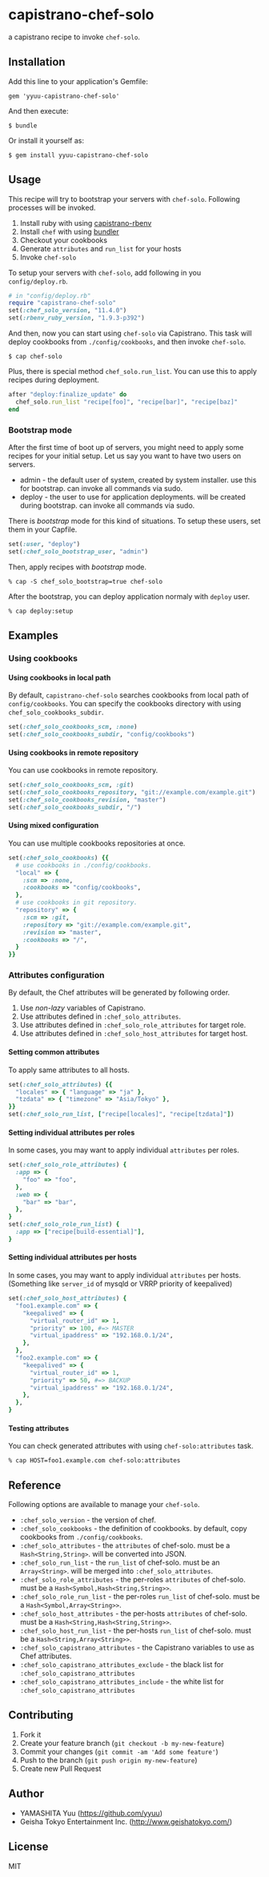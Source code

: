# capistrano-chef-solo

a capistrano recipe to invoke `chef-solo`.

## Installation

Add this line to your application's Gemfile:

    gem 'yyuu-capistrano-chef-solo'

And then execute:

    $ bundle

Or install it yourself as:

    $ gem install yyuu-capistrano-chef-solo

## Usage

This recipe will try to bootstrap your servers with `chef-solo`. Following processes will be invoked.

1. Install ruby with using [capistrano-rbenv](https://github.com/yyuu/capistrano-rbenv)
2. Install `chef` with using [bundler](http://gembundler.com)
3. Checkout your cookbooks
4. Generate `attributes` and `run_list` for your hosts
5. Invoke `chef-solo`

To setup your servers with `chef-solo`, add following in you `config/deploy.rb`.

```ruby
# in "config/deploy.rb"
require "capistrano-chef-solo"
set(:chef_solo_version, "11.4.0")
set(:rbenv_ruby_version, "1.9.3-p392")
```

And then, now you can start using `chef-solo` via Capistrano.
This task will deploy cookbooks from `./config/cookbooks`, and then invoke `chef-solo`.

    $ cap chef-solo

Plus, there is special method `chef_solo.run_list`. You can use this to apply recipes during deployment.

```ruby
after "deploy:finalize_update" do
  chef_solo.run_list "recipe[foo]", "recipe[bar]", "recipe[baz]"
end
```

### Bootstrap mode

After the first time of boot up of servers, you might need to apply some recipes for your initial setup.
Let us say you want to have two users on servers.

* admin - the default user of system, created by system installer. use this for bootstrap. can invoke all commands via sudo.
* deploy - the user to use for application deployments. will be created during bootstrap. can invoke all commands via sudo.

There is _bootstrap_ mode for this kind of situations.
To setup these users, set them in your Capfile.

```ruby
set(:user, "deploy")
set(:chef_solo_bootstrap_user, "admin")
```

Then, apply recipes with _bootstrap_ mode.

    % cap -S chef_solo_bootstrap=true chef-solo

After the bootstrap, you can deploy application normaly with `deploy` user.

    % cap deploy:setup


## Examples

### Using cookbooks

#### Using cookbooks in local path

By default, `capistrano-chef-solo` searches cookbooks from local path of `config/cookbooks`.
You can specify the cookbooks directory with using `chef_solo_cookbooks_subdir`.

```ruby
set(:chef_solo_cookbooks_scm, :none)
set(:chef_solo_cookbooks_subdir, "config/cookbooks")
```

#### Using cookbooks in remote repository

You can use cookbooks in remote repository.

```ruby
set(:chef_solo_cookbooks_scm, :git)
set(:chef_solo_cookbooks_repository, "git://example.com/example.git")
set(:chef_solo_cookbooks_revision, "master")
set(:chef_solo_cookbooks_subdir, "/")
```

#### Using mixed configuration

You can use multiple cookbooks repositories at once.

```ruby
set(:chef_solo_cookbooks) {{
  # use cookbooks in ./config/cookbooks.
  "local" => {
    :scm => :none,
    :cookbooks => "config/cookbooks",
  },
  # use cookbooks in git repository.
  "repository" => {
    :scm => :git,
    :repository => "git://example.com/example.git",
    :revision => "master",
    :cookbooks => "/",
  }
}}
```


### Attributes configuration

By default, the Chef attributes will be generated by following order.

1. Use _non-lazy_ variables of Capistrano.
2. Use attributes defined in `:chef_solo_attributes`.
3. Use attributes defined in `:chef_solo_role_attributes` for target role.
4. Use attributes defined in `:chef_solo_host_attributes` for target host.

#### Setting common attributes

To apply same attributes to all hosts.

```ruby
set(:chef_solo_attributes) {{
  "locales" => { "language" => "ja" },
  "tzdata" => { "timezone" => "Asia/Tokyo" },
}}
set(:chef_solo_run_list, ["recipe[locales]", "recipe[tzdata]"])
```

#### Setting individual attributes per roles

In some cases, you may want to apply individual `attributes` per roles.

```ruby
set(:chef_solo_role_attributes) {
  :app => {
    "foo" => "foo",
  },
  :web => {
    "bar" => "bar",
  },
}
set(:chef_solo_role_run_list) {
  :app => ["recipe[build-essential]"],
}
```

#### Setting individual attributes per hosts

In some cases, you may want to apply individual `attributes` per hosts.
(Something like `server_id` of mysqld or VRRP priority of keepalived)

```ruby
set(:chef_solo_host_attributes) {
  "foo1.example.com" => {
    "keepalived" => {
      "virtual_router_id" => 1,
      "priority" => 100, #=> MASTER
      "virtual_ipaddress" => "192.168.0.1/24",
    },
  },
  "foo2.example.com" => {
    "keepalived" => {
      "virtual_router_id" => 1,
      "priority" => 50, #=> BACKUP
      "virtual_ipaddress" => "192.168.0.1/24",
    },
  },
}
```

#### Testing attributes

You can check generated attributes with using `chef-solo:attributes` task.

    % cap HOST=foo1.example.com chef-solo:attributes


## Reference

Following options are available to manage your `chef-solo`.

 * `:chef_solo_version` - the version of chef.
 * `:chef_solo_cookbooks` - the definition of cookbooks. by default, copy cookbooks from `./config/cookbooks`.
 * `:chef_solo_attributes` - the `attributes` of chef-solo. must be a `Hash<String,String>`. will be converted into JSON.
 * `:chef_solo_run_list` - the `run_list` of chef-solo. must be an `Array<String>`. will be merged into `:chef_solo_attributes`.
 * `:chef_solo_role_attributes` - the per-roles `attributes` of chef-solo. must be a `Hash<Symbol,Hash<String,String>>`.
 * `:chef_solo_role_run_list` - the per-roles `run_list` of chef-solo. must be a `Hash<Symbol,Array<String>>`.
 * `:chef_solo_host_attributes` - the per-hosts `attributes` of chef-solo. must be a `Hash<String,Hash<String,String>>`.
 * `:chef_solo_host_run_list` - the per-hosts `run_list` of chef-solo. must be a `Hash<String,Array<String>>`.
 * `:chef_solo_capistrano_attributes` - the Capistrano variables to use as Chef attributes.
 * `:chef_solo_capistrano_attributes_exclude` - the black list for `:chef_solo_capistrano_attributes`
 * `:chef_solo_capistrano_attributes_include` - the white list for `:chef_solo_capistrano_attributes`


## Contributing

1. Fork it
2. Create your feature branch (`git checkout -b my-new-feature`)
3. Commit your changes (`git commit -am 'Add some feature'`)
4. Push to the branch (`git push origin my-new-feature`)
5. Create new Pull Request

## Author

- YAMASHITA Yuu (https://github.com/yyuu)
- Geisha Tokyo Entertainment Inc. (http://www.geishatokyo.com/)

## License

MIT

